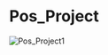 # Pos_Project

<img src="https://user-images.githubusercontent.com/73145516/103860485-0a064e00-50ff-11eb-8dda-b58d13abc859.JPG" alt="Pos_Project1" style="max-width:100%;">

